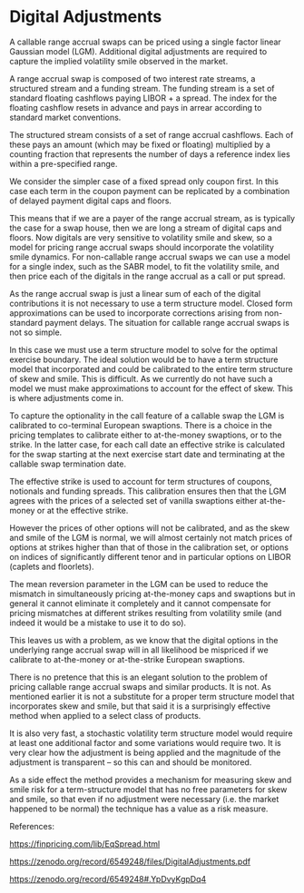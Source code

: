 # Digital Adjustments

A callable range accrual swaps can be priced using a single factor linear Gaussian model (LGM). Additional digital adjustments are required to capture the implied volatility smile observed in the market. 

A range accrual swap is composed of two interest rate streams, a structured stream and a funding stream. The funding stream is a set of standard floating cashflows paying LIBOR + a spread. The index for the floating cashflow resets in advance and pays in arrear according to standard market conventions. 

The structured stream consists of a set of range accrual cashflows. Each of these pays an amount (which may be fixed or floating) multiplied by a counting fraction that represents the number of days a reference index lies within a pre-specified range. 

We consider the simpler case of a fixed spread only coupon first. In this case each term in the coupon payment can be replicated by a combination of delayed payment digital caps and floors.

This means that if we are a payer of the range accrual stream, as is typically the case for a swap house, then we are long a stream of digital caps and floors. Now digitals are very sensitive to volatility smile and skew, so a model for pricing range accrual swaps should incorporate the volatility smile dynamics. For non-callable range accrual swaps we can use a model for a single index, such as the SABR model, to fit the volatility smile, and then price each of the digitals in the range accrual as a call or put spread. 

As the range accrual swap is just a linear sum of each of the digital contributions it is not necessary to use a term structure model. Closed form approximations can be used to incorporate corrections arising from non-standard payment delays. The situation for callable range accrual swaps is not so simple. 

In this case we must use a term structure model to solve for the optimal exercise boundary. The ideal solution would be to have a term structure model that incorporated and could be calibrated to the entire term structure of skew and smile. This is difficult. As we currently do not have such a model we must make approximations to account for the effect of skew. This is where adjustments come in.

To capture the optionality in the call feature of a callable swap the LGM is calibrated to co-terminal European swaptions. There is a choice in the pricing templates to calibrate either to at-the-money swaptions, or to the strike. In the latter case, for each call date an effective strike is calculated for the swap starting at the next exercise start date and terminating at the callable swap termination date. 

The effective strike is used to account for term structures of coupons, notionals and funding spreads. This calibration ensures then that the LGM agrees with the prices of a selected set of vanilla swaptions either at-the-money or at the effective strike.  

However the prices of other options will not be calibrated, and as the skew and smile of the LGM is normal, we will almost certainly not match prices of options at strikes higher than that of those in the calibration set, or options on indices of significantly different tenor and in particular options on LIBOR (caplets and floorlets). 

The mean reversion parameter in the LGM can be used to reduce the mismatch in simultaneously pricing at-the-money caps and swaptions but in general it cannot eliminate it completely and it cannot compensate for pricing mismatches at different strikes resulting from volatility smile (and indeed it would be a mistake to use it to do so). 

This leaves us with a problem, as we know that the digital options in the underlying range accrual swap will in all likelihood be mispriced if we calibrate to at-the-money or at-the-strike European swaptions. 

There is no pretence that this is an elegant solution to the problem of pricing callable range accrual swaps and similar products. It is not. As mentioned earlier it is not a substitute for a proper term structure model that incorporates skew and smile, but that said it is a surprisingly effective method when applied to a select class of products. 

It is also very fast, a stochastic volatility term structure model would require at least one additional factor and some variations would require two. It is very clear how the adjustment is being applied and the magnitude of the adjustment is transparent – so this can and should be monitored. 

As a side effect the method provides a mechanism for measuring skew and smile risk for a term-structure model that has no free parameters for skew and smile, so that even if no adjustment were necessary (i.e. the market happened to be normal) the technique has a value as a risk measure.

References:

https://finpricing.com/lib/EqSpread.html

https://zenodo.org/record/6549248/files/DigitalAdjustments.pdf

https://zenodo.org/record/6549248#.YpDvyKgpDq4
